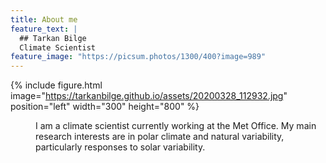 ```yaml
---
title: About me
feature_text: |
  ## Tarkan Bilge
  Climate Scientist
feature_image: "https://picsum.photos/1300/400?image=989"
---
```



{% include figure.html image="https://tarkanbilge.github.io/assets/20200328_112932.jpg" position="left" width="300" height="800" %}

<div style="margin-left: 40px"> I am a climate scientist currently working at the Met Office. My main research interests are in polar climate and natural variability, particularly responses to solar variability.  </div>
